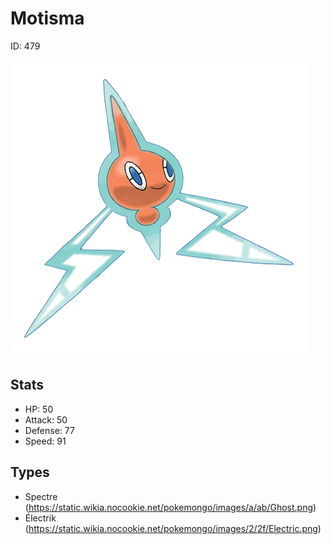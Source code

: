 # Motisma


ID: 479

![](https://raw.githubusercontent.com/PokeAPI/sprites/master/sprites/pokemon/other/official-artwork/479.png "Motisma")

## Stats


 - HP: 50
 - Attack: 50
 - Defense: 77
 - Speed: 91

## Types


 - Spectre (https://static.wikia.nocookie.net/pokemongo/images/a/ab/Ghost.png)
 - Électrik (https://static.wikia.nocookie.net/pokemongo/images/2/2f/Electric.png)
